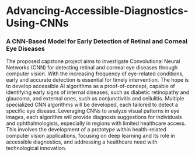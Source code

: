 # Advancing-Accessible-Diagnostics-Using-CNNs
### A CNN-Based Model for Early Detection of Retinal and Corneal Eye Diseases

The proposed capstone project aims to investigate Convolutional Neural Networks (CNN) for detecting retinal and corneal eye diseases through computer vision. With the increasing frequency of eye-related conditions, early and accurate detection is essential for timely intervention. The hope is to develop accessible AI algorithms as a proof-of-concept, capable of identifying early signs of internal diseases, such as diabetic retinopathy and glaucoma, and external ones, such as conjunctivitis and cellulitis. Multiple specialized CNN algorithms will be developed, each tailored to detect a specific eye disease.
Leveraging CNNs to analyze visual patterns in eye images, each algorithm will provide diagnosis suggestions for individuals and ophthalmologists, especially in regions with limited healthcare access. This involves the development of a prototype within health-related computer vision applications, focusing on deep learning and its role in accessible diagnostics, and addressing a healthcare need with technological innovation. 
